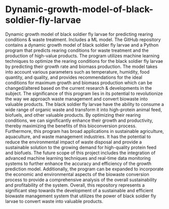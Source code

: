 # Dynamic-growth-model-of-black-soldier-fly-larvae
Dynamic growth model of black soldier fly larvae for predicting rearing conditions &amp; waste treatment. Includes a ML model.
The GitHub repository contains a dynamic growth model of black soldier fly larvae and a Python program that predicts rearing conditions for waste treatment and the production of high-value products.
The program utilizes machine learning techniques to optimize the rearing conditions for the black soldier fly larvae by predicting their growth rate and biomass production. The model takes into account various parameters such as temperature, humidity, food quantity, and quality, and provides recommendations for the ideal conditions for maximum growth and biomass production which can be changed/altered based on the current research & developments in the subject.
The significance of this program lies in its potential to revolutionize the way we approach waste management and convert biowaste into valuable products. The black soldier fly larvae have the ability to consume a wide range of organic waste and transform it into high-protein animal feed, biofuels, and other valuable products. By optimizing their rearing conditions, we can significantly enhance their growth and productivity, thereby maximizing the benefits of this bioconversion process.
Furthermore, this program has broad applications in sustainable agriculture, aquaculture, and waste management industries. It has the potential to reduce the environmental impact of waste disposal and provide a sustainable solution to the growing demand for high-quality protein feed and biofuels.
The future scope of this project includes the integration of advanced machine learning techniques and real-time data monitoring systems to further enhance the accuracy and efficiency of the growth prediction model. Additionally, the program can be expanded to incorporate the economic and environmental aspects of the biowaste conversion process to provide a comprehensive analysis of the overall sustainability and profitability of the system.
Overall, this repository represents a significant step towards the development of a sustainable and efficient biowaste management system that utilizes the power of black soldier fly larvae to convert waste into valuable products.
